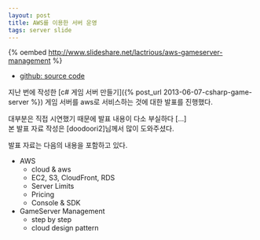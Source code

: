 ```yaml
---
layout: post
title: AWS를 이용한 서버 운영
tags: server slide
---
```


{% oembed http://www.slideshare.net/lactrious/aws-gameserver-management %}

* [github: source code](https://github.com/lacti/Lz/tree/v0.2)

지난 번에 작성한 [c# 게임 서버 만들기]({% post_url 2013-06-07-csharp-game-server %}) 게임 서버를 aws로 서비스하는 것에 대한 발표를 진행했다.

대부분은 직접 시연했기 때문에 발표 내용이 다소 부실하다 [...]  
본 발표 자료 작성은 [doodoori2]님께서 많이 도와주셨다.

발표 자료는 다음의 내용을 포함하고 있다.

* AWS
	* cloud & aws
	* EC2, S3, CloudFront, RDS
	* Server Limits
	* Pricing
	* Console & SDK
* GameServer Management
	* step by step
	* cloud design pattern
